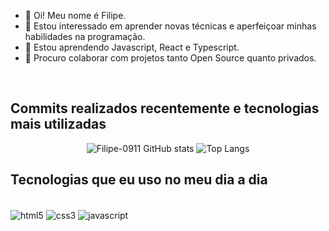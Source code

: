 - 👋 Oi! Meu nome é Filipe.
- 👀 Estou interessado em aprender novas técnicas e aperfeiçoar minhas habilidades na programação.
- 🌱 Estou aprendendo Javascript, React e Typescript.
- 💞️ Procuro colaborar com projetos tanto Open Source quanto privados.
<br/>

## Commits realizados recentemente e tecnologias mais utilizadas

<div align="center" style="display: inline_block">
  
![Filipe-0911 GitHub stats](https://github-readme-stats.vercel.app/api?username=Filipe-0911&show_icons=true&theme=radical)
![Top Langs](https://github-readme-stats.vercel.app/api/top-langs/?username=Filipe-0911&layout=pie)
</div>

## Tecnologias que eu uso no meu dia a dia

<div style="display: inline_block"><br/>
  <img align="center" alt="html5" src="https://img.shields.io/badge/HTML5-E34F26?style=for-the-badge&logo=html5&logoColor=white" />
    <img align="center" alt="css3" src="https://img.shields.io/badge/CSS3-1572B6?style=for-the-badge&logo=css3&logoColor=white" />
    <img align="center" alt="javascript" src="https://img.shields.io/badge/JavaScript-F7DF1E?style=for-the-badge&logo=javascript&logoColor=black" />
</div>
